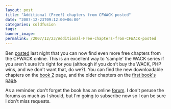 ```yaml
---
layout: post
title: "Additional (Free!) chapters from CFWACK posted"
date: "2007-12-23T09:12:00+06:00"
categories: coldfusion 
tags: 
banner_image: 
permalink: /2007/12/23/Additional-Free-chapters-from-CFWACK-posted
---
```


Ben <a href="http://www.forta.com/blog/index.cfm/2007/12/22/Free-CFWACK-8-EChapters-Posted">posted</a> last night that you can now find even more free chapters from the CFWACK online. This is an excellent way to 'sample' the WACK series if you aren't sure it's right for you (although if you don't buy the WACK, PHP wins, and we don't want that, do we?). You can find the new downloadable chapters on the <a href="http://www.forta.com/books/0321515463/">book 2</a> page, and the older chapters on the <a href="http://www.forta.com/books/032151548X/">first book's page</a>.

As a reminder, don't forget the book has an online <a href="http://forums.forta.com/threads.cfm?forumid=F5C5408E-3048-80A9-EF24013505E340CB">forum</a>. I don't peruse the forums as much as I should, but I'm going to subscribe now so I can be sure I don't miss requests.